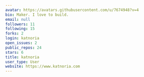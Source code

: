 ```yaml
---
avatar: https://avatars.githubusercontent.com/u/7674948?v=4
bio: Maker. I love to build.
email: null
followers: 11
following: 15
forks: 2
login: katnoria
open_issues: 2
public_repos: 24
stars: 6
title: katnoria
user_type: User
website: https://www.katnoria.com
---
```

